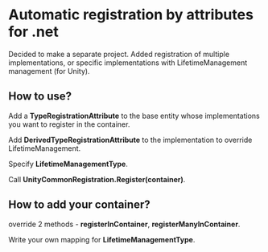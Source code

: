 # Automatic registration by attributes for .net

Decided to make a separate project. Added registration of multiple implementations, or specific implementations with LifetimeManagement management (for Unity).

## How to use?

Add a **TypeRegistrationAttribute** to the base entity whose implementations you want to register in the container.

Add **DerivedTypeRegistrationAttribute** to the implementation to override LifetimeManagement.

Specify **LifetimeManagementType**.

Call **UnityCommonRegistration.Register(container)**.

## How to add your container?

override 2 methods - **registerInContainer**, **registerManyInContainer**.

Write your own mapping for **LifetimeManagementType**.

